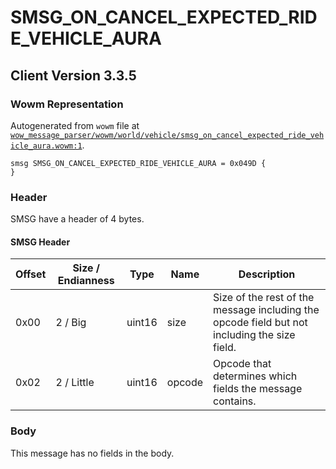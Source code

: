 # SMSG_ON_CANCEL_EXPECTED_RIDE_VEHICLE_AURA

## Client Version 3.3.5

### Wowm Representation

Autogenerated from `wowm` file at [`wow_message_parser/wowm/world/vehicle/smsg_on_cancel_expected_ride_vehicle_aura.wowm:1`](https://github.com/gtker/wow_messages/tree/main/wow_message_parser/wowm/world/vehicle/smsg_on_cancel_expected_ride_vehicle_aura.wowm#L1).
```rust,ignore
smsg SMSG_ON_CANCEL_EXPECTED_RIDE_VEHICLE_AURA = 0x049D {
}
```
### Header

SMSG have a header of 4 bytes.

#### SMSG Header

| Offset | Size / Endianness | Type   | Name   | Description |
| ------ | ----------------- | ------ | ------ | ----------- |
| 0x00   | 2 / Big           | uint16 | size   | Size of the rest of the message including the opcode field but not including the size field.|
| 0x02   | 2 / Little        | uint16 | opcode | Opcode that determines which fields the message contains.|

### Body

This message has no fields in the body.

